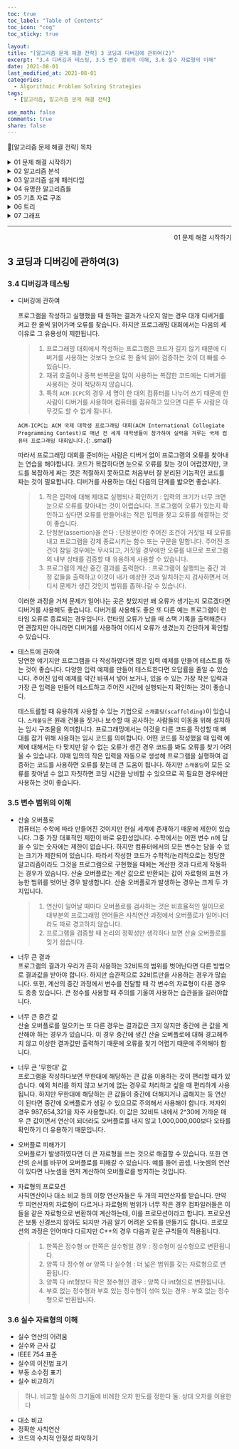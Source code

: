 ```yaml
---
toc: true
toc_label: "Table of Contents"
toc_icon: "cog"
toc_sticky: true

layout:
title: "[알고리즘 문제 해결 전략] 3 코딩과 디버깅에 관하여(2)"
excerpt: "3.4 디버깅과 테스팅, 3.5 변수 범위의 이해, 3.6 실수 자료형의 이해"
date: 2021-08-01
last_modified_at: 2021-08-01
categories:
  - Algorithmic Problem Solving Strategies
tags:
  - [알고리즘, 알고리즘 문제 해결 전략]

use_math: false
comments: true
share: false
---
```


📖[알고리즘 문제 해결 전략] 목차

<details>
<summary>01 문제 해결 시작하기</summary>
<div markdown="1">
  - [2 문제 해결 개관](/algorithmicProblemSolvingStrategies_01_2) <br>
  - [3 코딩과 디버깅에 관하여(1)](/algorithmicProblemSolvingStrategies_01_3(1)) <br>
  - [3 코딩과 디버깅에 관하여(2)](/algorithmicProblemSolvingStrategies_01_3(2))
</div>
</details>

<details>
<summary>02 알고리즘 분석</summary>
<div markdown="1">       
   - [4 알고리즘의 시간 복잡도 분석(1)](/algorithmicProblemSolvingStrategies_02_4(1)) <br>
   - [4 알고리즘의 시간 복잡도 분석(2)](/algorithmicProblemSolvingStrategies_02_4(2)) <br>
   - [5 알고리즘의 정당성 증명](/algorithmicProblemSolvingStrategies_02_5) <br>
</div>
</details>

<details>
<summary>03 알고리즘 설계 패러다임</summary>
<div markdown="1">       
   - [6 무식하게 풀기]()<br>
   - [7 분할 정복]()<br>
   - [8 동적 계획법]()<br>
   - [9 동적 계획법 테크닉]()<br>
   - [10 탐욕법]()<br>
   - [11 조합 탐색]()<br>
   - [12 최적화 문제 결정 문제로 바꿔 풀기]()<br>
</div>
</details>

<details>
<summary>04 유명한 알고리즘들</summary>
<div markdown="1">
    - [13 수치 해석]()<br>
    - [14 정수론]()<br>
    - [15 계산 기하]() <br>
</div>
</details>

<details>
<summary>05 기초 자료 구조</summary>
<div markdown="1">
    - [16 비트마스크]()<br>
    - [17 부분 합]()<br>
    - [18 선형 자료 구조]()<br>
    - [19 큐와 스택, 데크]()<br>
    - [20 문자열]()<br>
</div>
</details>
 
<details>
<summary>06 트리</summary>
<div markdown="1">
    - [21 트리의 구현과 순회]()<br>
    - [22 이진 검색 트리]()<br>
    - [23 우선순위 큐와 힙]()<br>
    - [24 구간 트리]()<br>
    - [25 상호 배타적 집합]()<br>
    - [26 트라이]()<br>
</div>
</details>

<details>
<summary>07 그래프</summary>
<div markdown="1">
    - [27 그래프의 표현과 정의]()<br>
    - [28 그래프의 깊이 우선 탐색]()<br>
    - [29 그래프의 너비 우선 탐색]()<br>
    - [30 최단 경로 알고리즘]()<br>
    - [31 최소 스패닝 트리]()<br>
    - [32 네트워크 유량]()<br>
</div>
</details>

---

<div style="text-align: right"> 01 문제 해결 시작하기 </div>

## 3 코딩과 디버깅에 관하여(3)

### 3.4 디버깅과 테스팅

- 디버깅에 관하여

  프로그램을 작성하고 실행했을 때 원하는 결과가 나오지 않는 경우 대개 디버거를 켜고 한 줄씩 읽어가며 오류를 찾습니다. 하지만 프로그래밍 대회에서는 다음의 세 이유로 그 유용성이 제한됩니다.

  > 1. 프로그래밍 대회에서 작성하는 프로그램은 코드가 길지 않기 때문에 디버거를 사용하는 것보다 눈으로 한 줄씩 읽어 검증하는 것이 더 빠를 수 있습니다.
  > 2. 재귀 호출이나 중복 반복문을 많이 사용하는 복잡한 코드에는 디버거를 사용하는 것이 적당하지 않습니다.
  > 3. 특히 `ACM-ICPC`의 경우 세 명이 한 대의 컴퓨터를 나누어 쓰기 때문에 한 사람이 디버거를 사용하며 컴퓨터를 점유하고 있으면 다른 두 사람은 아무것도 할 수 없게 됩니다.

  `ACM-ICPC는 ACM 국제 대학생 프로그래밍 대회(ACM International Collegiate Programming Contest)로 매년 전 세계 대학생들이 참가하여 실력을 겨루는 국제 컴퓨터 프로그래밍 대회입니다.`{: .small}

  따라서 프로그래밍 대회를 준비하는 사람은 디버거 없이 프로그램의 오류를 찾아내는 연습을 해야합니다. 코드가 복잡하다면 눈으로 오류를 찾는 것이 어렵겠지만, 코드를 복잡하게 짜는 것은 적절하지 못하므로 처음부터 잘 분리된 기능적인 코드를 짜는 것이 필요합니다. 디버거를 사용하는 대신 다음의 단계를 밟으면 좋습니다.

  > 1. 작은 입력에 대해 제대로 실행되나 확인하기 : 입력의 크기가 너무 크면 눈으로 오류를 찾아내는 것이 어렵습니다. 프로그램이 오류가 있는지 확인하고 싶다면 오류를 만들어내는 작은 입력을 찾고 오류를 해결하는 것이 좋습니다.
  > 2. 단정문(assertion)을 쓴다 : 단정문이란 주어진 조건이 거짓일 때 오류를 내고 프로그램을 강제 종료시키는 함수 또는 구문을 말합니다. 주어진 조건이 참일 경우에는 무시되고, 거짓일 경우에만 오류를 내므로 프로그램의 내부 상태를 검증할 때 유용하게 사용할 수 있습니다.
  > 3. 프로그램의 계산 중간 결과를 출력한다. : 프로그램이 실행되는 중간 과정 값들을 출력하고 이것이 내가 예상한 것과 일치하는지 검사하면서 어디서 문제가 생긴 것인지 범위를 좁혀나갈 수 있습니다.

  이러한 과정을 거쳐 문제가 일어나는 곳은 찾았지만 왜 오류가 생기는지 모르겠다면 디버거를 사용해도 좋습니다. 디버거를 사용해도 좋은 또 다른 예는 프로그램이 런타임 오류로 종료되는 경우입니다. 런타임 오류가 났을 때 스택 기록을 출력해준다면 괜찮지만 아니라면 디버거를 사용하여 어디서 오류가 생겼는지 간단하게 확인할 수 있습니다.

- 테스트에 관하여  
  당연한 얘기지만 프로그램을 다 작성하였다면 많은 입력 예제를 만들어 테스트를 하는 것이 좋습니다. 다양한 입력 예제를 만들어 테스트한다면 오답률을 줄일 수 있습니다. 주어진 입력 예제를 약간 바꿔서 넣어 보거나, 있을 수 있는 가장 작은 입력과 가장 큰 입력을 만들어 테스트하고 주어진 시간에 실행되는지 확인하는 것이 좋습니다.

  테스트를할 때 유용하게 사용할 수 있는 기법으로 `스캐폴딩(scaffolding)`이 있습니다. `스캐폴딩`은 원래 건물을 짓거나 보수할 때 공사하는 사람들의 이동을 위해 설치하는 임시 구조물을 의미합니다. 프로그래밍에서는 이것을 다른 코드를 작성할 때 뼈대를 잡기 위해 사용하는 임시 코드를 의미합니다. 어떤 코드를 작성했을 때 입력 예제에 대해서는 다 맞지만 알 수 없는 오류가 생긴 경우 코드를 봐도 오류를 찾기 어려울 수 있습니다. 이때 임의의 작은 입력을 자동으로 생성해 프로그램을 실행하여 검증하는 코드를 사용하면 오류를 찾는데 큰 도움이 됩니다. 하지만 `스캐폴딩`이 모든 오류를 찾아낼 수 없고 자칫하면 코딩 시간을 낭비할 수 있으므로 꼭 필요한 경우에만 사용하는 것이 좋습니다.

### 3.5 변수 범위의 이해

- 산술 오버플로  
  컴퓨터는 수학에 따라 만들어진 것이지만 현실 세계에 존재하기 때문에 제한이 있습니다. 그중 가장 대표적인 제한이 바로 유한성입니다. 수학에서는 어떤 변수 n에 담을 수 있는 숫자에는 제한이 없습니다. 하지만 컴퓨터에서의 모든 변수는 담을 수 있는 크기가 제한되어 있습니다. 따라서 작성한 코드가 수학적/논리적으로는 정당한 알고리즘이라도 그것을 프로그램으로 구현했을 때에는 계산한 것과 다르게 작동하는 경우가 있습니다. 산술 오버플로는 계산 값으로 반환되는 값이 자료형의 표현 가능한 범위를 벗어난 경우 발생합니다. 산술 오버플로가 발생하는 경우는 크게 두 가지입니다.

  > 1. 연산이 일어날 때마다 오버플로를 검사하는 것은 비효율적인 일이므로 대부분의 프로그래밍 언어들은 사칙연산 과정에서 오버플로가 일어나더라도 따로 경고하지 않습니다.
  > 2. 프로그램을 검증할 때 논리의 정확성만 생각하다 보면 산술 오버플로를 잊기 쉽습니다.

- 너무 큰 결과  
  프로그램의 결과가 우리가 흔히 사용하는 32비트의 범위를 벗어난다면 다른 방법으로 결과값을 받아야 합니다. 하지만 습관적으로 32비트만을 사용하는 경우가 많습니다. 또한, 계산의 중간 과정에서 변수를 전달할 때 각 변수의 자료형이 다른 경우도 종종 있습니다. 큰 정수를 사용할 때 주의를 기울여 사용하는 습관을을 길러야합니다.

- 너무 큰 중간 값  
  산술 오버플로를 일으키는 또 다른 경우는 결과값은 크지 않지만 중간에 큰 값을 계산해야 하는 경우가 있습니다. 이 경우 중간에 생긴 산술 오버플로에 대해 경고해주지 않고 이상한 결과값만 출력하기 때문에 오류를 찾기 어렵기 때문에 주의해야 합니다.

- 너무 큰 '무한대' 값  
  프로그램을 작성하다보면 무한대에 해당하는 큰 값을 이용하는 것이 편리할 떄가 있습니다. 예외 처리를 하지 않고 보기에 없는 경우로 처리하고 싶을 때 편리하게 사용됩니다. 하지만 무한대에 해당하는 큰 값들이 중간에 더해지거나 곱해지는 등 연산이 된다면 중간에 오버플로가 생길 수 있으므로 주의해서 사용해야 합니다. 저자의 경우 987,654,321을 자주 사용합니다. 이 값은 32비트 내에서 2^30에 가까운 매우 큰 값이면서 연산이 되더라도 오버플로를 내지 않고 1,000,000,000보다 오타를 확인하기 더 유용하기 때문입니다.

- 오버플로 피해가기  
  오버플로가 발생하였다면 더 큰 자료형을 쓰는 것으로 해결할 수 있습니다. 또한 연산의 순서를 바꾸어 오버플로를 피해갈 수 있습니다. 예를 들어 곱셉, 나눗셈의 연산이 있다면 나눗셈을 먼저 계산하여 오버플로를 방지하는 것입니다.

- 자료형의 프로모션  
  사칙연산이나 대소 비교 등의 이항 연산자들은 두 개의 피연산자를 받습니다. 만약 두 피연산자의 자료형이 다르거나 자료형의 범위가 너무 작은 경우 컴파일러들은 이들을 같은 자료형으로 변환하여 계산하는데, 이를 프로모션이라고 합니다. 프로모션은 보통 신경쓰지 않아도 되지만 가끔 알기 어려운 오류를 만들기도 합니다. 프로모션의 과정은 언어마다 다르지만 C++의 경우 다음과 같은 규칙들이 적용됩니다.

  > 1. 한쪽은 정수형 or 한쪽은 실수형일 경우 : 정수형이 실수형으로 변환됩니다.
  > 2. 양쪽 다 정수형 or 양쪽 다 실수형 : 더 넓은 범위를 갖는 자료형으로 변환됩니다.
  > 3. 양쪽 다 int형보다 작은 정수형인 경우 : 양쪽 다 int형으로 변환됩니다.
  > 4. 부호 없는 정수형과 부호 있는 정수형이 섞여 있는 경우 : 부호 없는 정수형으로 반환됩니다.

### 3.6 실수 자료형의 이해

- 실수 연산의 어려움
- 실수와 근사 값
- IEEE 754 표준
- 실수의 이진법 표기
- 부동 소수점 표기
- 실수 비교하기

> 하나. 비교할 실수의 크기들에 비례한 오차 한도를 정한다
> 둘. 상대 오차를 이용한다

- 대소 비교
- 정확한 사칙연산
- 코드의 수치적 안정성 파악하기
